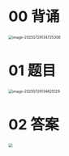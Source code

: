 # 00 背诵

<img src="https://cvp.oss-cn-shanghai.aliyuncs.com/202507291347939.png" alt="image-20250729134725306" style="zoom:50%;" />



# 01 题目

<img src="https://cvp.oss-cn-shanghai.aliyuncs.com/202507291348171.png" alt="image-20250729134825129" style="zoom:50%;" />



# 02 答案

<img src="https://cvp.oss-cn-shanghai.aliyuncs.com/202507291348658.png" style="zoom:50%;" />